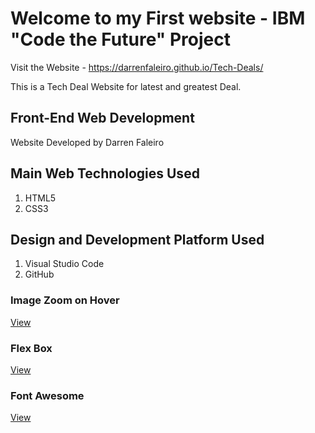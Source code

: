 # Welcome to my First website - IBM "Code the Future" Project

Visit the Website - https://darrenfaleiro.github.io/Tech-Deals/

This is a Tech Deal Website for latest and greatest Deal.

## Front-End Web Development

Website Developed by Darren Faleiro

## Main Web Technologies Used

1. HTML5
2. CSS3

## Design and Development Platform Used

1. Visual Studio Code
2. GitHub

### Image Zoom on Hover

[View](https://www.w3schools.com/howto/howto_css_zoom_hover.asp)

### Flex Box

[View](https://codepen.io/enxaneta/full/adLPwv)

### Font Awesome

[View](http://fontawesome.io/)

